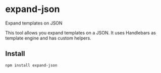 # expand-json
Expand templates on JSON

This tool allows you expand templates on a JSON.
It uses Handlebars as template engine and has custom helpers.

## Install
```
npm install expand-json
```
